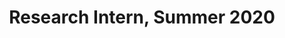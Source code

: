 ---
layout: member
first_name: Raunak	
last_name: Daga
key: Raunak
level: intern
title: Research Intern, Summer 2020
start_year: 2020
image: /assets/img/team/placeHolder.png
<!-- now: BS in Computer Science at ??? -->
---
